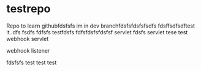 # testrepo
Repo to learn githubfdsfsfs
im in dev branchfdsfsfdsfsfsdfs
fdsffsdfsdftest it..dfs
fsdfs
fdfsfs
testfdsfs
fdfsfdsfsfdsfsf
servlet fdsfs
servlet tese
test
webhook servlet

webhook listener

fdsfsfs
test
test
test
